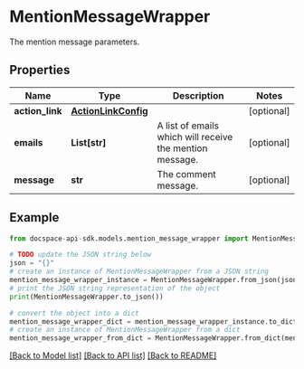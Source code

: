 # MentionMessageWrapper
The mention message parameters.

## Properties

Name | Type | Description | Notes
------------ | ------------- | ------------- | -------------
**action_link** | [**ActionLinkConfig**](ActionLinkConfig.md) |  | [optional] 
**emails** | **List[str]** | A list of emails which will receive the mention message. | [optional] 
**message** | **str** | The comment message. | [optional] 

## Example

```python
from docspace-api-sdk.models.mention_message_wrapper import MentionMessageWrapper

# TODO update the JSON string below
json = "{}"
# create an instance of MentionMessageWrapper from a JSON string
mention_message_wrapper_instance = MentionMessageWrapper.from_json(json)
# print the JSON string representation of the object
print(MentionMessageWrapper.to_json())

# convert the object into a dict
mention_message_wrapper_dict = mention_message_wrapper_instance.to_dict()
# create an instance of MentionMessageWrapper from a dict
mention_message_wrapper_from_dict = MentionMessageWrapper.from_dict(mention_message_wrapper_dict)
```
[[Back to Model list]](../README.md#documentation-for-models) [[Back to API list]](../README.md#documentation-for-api-endpoints) [[Back to README]](../README.md)


